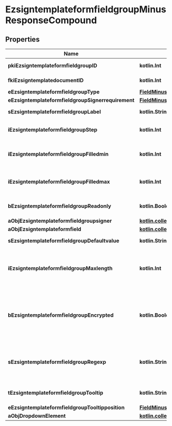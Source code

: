
# EzsigntemplateformfieldgroupMinusResponseCompound

## Properties
Name | Type | Description | Notes
------------ | ------------- | ------------- | -------------
**pkiEzsigntemplateformfieldgroupID** | **kotlin.Int** | The unique ID of the Ezsigntemplateformfieldgroup | 
**fkiEzsigntemplatedocumentID** | **kotlin.Int** | The unique ID of the Ezsigntemplatedocument | 
**eEzsigntemplateformfieldgroupType** | [**FieldMinusEEzsigntemplateformfieldgroupType**](FieldMinusEEzsigntemplateformfieldgroupType.md) |  | 
**eEzsigntemplateformfieldgroupSignerrequirement** | [**FieldMinusEEzsigntemplateformfieldgroupSignerrequirement**](FieldMinusEEzsigntemplateformfieldgroupSignerrequirement.md) |  | 
**sEzsigntemplateformfieldgroupLabel** | **kotlin.String** | The Label for the Ezsigntemplateformfieldgroup | 
**iEzsigntemplateformfieldgroupStep** | **kotlin.Int** | The step when the Ezsigntemplatesigner will be invited to fill the form fields | 
**iEzsigntemplateformfieldgroupFilledmin** | **kotlin.Int** | The minimum number of Ezsigntemplateformfield that must be filled in the Ezsigntemplateformfieldgroup | 
**iEzsigntemplateformfieldgroupFilledmax** | **kotlin.Int** | The maximum number of Ezsigntemplateformfield that must be filled in the Ezsigntemplateformfieldgroup | 
**bEzsigntemplateformfieldgroupReadonly** | **kotlin.Boolean** | Whether the Ezsigntemplateformfieldgroup is read only or not. | 
**aObjEzsigntemplateformfieldgroupsigner** | [**kotlin.collections.List&lt;EzsigntemplateformfieldgroupsignerMinusResponseCompound&gt;**](EzsigntemplateformfieldgroupsignerMinusResponseCompound.md) |  | 
**aObjEzsigntemplateformfield** | [**kotlin.collections.List&lt;EzsigntemplateformfieldMinusResponseCompound&gt;**](EzsigntemplateformfieldMinusResponseCompound.md) |  | 
**sEzsigntemplateformfieldgroupDefaultvalue** | **kotlin.String** | The default value for the Ezsigntemplateformfieldgroup |  [optional]
**iEzsigntemplateformfieldgroupMaxlength** | **kotlin.Int** | The maximum length for the value in the Ezsigntemplateformfieldgroup  This can only be set if eEzsigntemplateformfieldgroupType is **Text** or **Textarea** |  [optional]
**bEzsigntemplateformfieldgroupEncrypted** | **kotlin.Boolean** | Whether the Ezsigntemplateformfieldgroup is encrypted in the database or not. Encrypted values are not displayed on the Ezsigndocument. This can only be set if eEzsigntemplateformfieldgroupType is **Text** or **Textarea** |  [optional]
**sEzsigntemplateformfieldgroupRegexp** | **kotlin.String** | A regular expression to indicate what values are acceptable for the Ezsigntemplateformfieldgroup.  This can only be set if eEzsigntemplateformfieldgroupType is **Text** or **Textarea** |  [optional]
**tEzsigntemplateformfieldgroupTooltip** | **kotlin.String** | A tooltip that will be presented to Ezsigntemplatesigner about the Ezsigntemplateformfieldgroup |  [optional]
**eEzsigntemplateformfieldgroupTooltipposition** | [**FieldMinusEEzsigntemplateformfieldgroupTooltipposition**](FieldMinusEEzsigntemplateformfieldgroupTooltipposition.md) |  |  [optional]
**aObjDropdownElement** | [**kotlin.collections.List&lt;CustomMinusDropdownElementMinusResponseCompound&gt;**](CustomMinusDropdownElementMinusResponseCompound.md) |  |  [optional]



